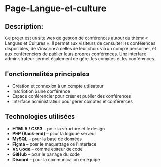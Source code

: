 # Page-Langue-et-culture

## Description: 
Ce projet est un site web de gestion de conférences autour du thème « Langues et Cultures ». Il permet aux visiteurs de consulter les conférences disponibles, de s'inscrire à celles de leur choix via un compte personnel, et aux conférenciers de publier leurs propres conférences. Une interface administrateur permet également de gérer les comptes et les conférences.

##  Fonctionnalités principales

-  Création et connexion à un compte utilisateur
-  Inscription à une conférence
-  Espace conférencier pour créer et publier des conférences
-  Interface administrateur pour gérer comptes et conférences

##  Technologies utilisées

- **HTML5 / CSS3** – pour la structure et le design
- **PHP (Back-end)** – pour la logique serveur
- **MySQL** – pour la base de données
- **Figma** – pour le maquettage de l'interface
- **VS Code** – comme éditeur de code
- **GitHub** – pour le partage du code
- **Discord** – pour la communication en équipe

